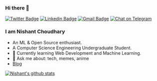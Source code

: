 ### Hi there 👋
[![Twitter Badge](https://img.shields.io/badge/-@NishantC_7-1ca0f1?style=flat-square&labelColor=1ca0f1&logo=twitter&logoColor=white&link=https://twitter.com/NishantC_7)](https://twitter.com/NishantC_7) [![Linkedin Badge](https://img.shields.io/badge/-nishant_choudhary-blue?style=flat-square&logo=Linkedin&logoColor=white&link=https://www.linkedin.com/in/nishant-choudhary-972386187/)](https://www.linkedin.com/in/nishant-choudhary-972386187/) 
[![Gmail Badge](https://img.shields.io/badge/-n1sh4ntch0udh4ry@gmail.com-c14438?style=flat-square&logo=Gmail&logoColor=white&link=mailto:n1sh4ntch0udh4ry@gmail.com)](mailto:n1sh4ntch0udh4ry@gmail.com)
 [![Chat on Telegram](https://img.shields.io/badge/Chat%20on-Telegram-blue.svg)](https://t.me/Nishantc7)  
 

### I am Nishant Choudhary
- An ML & Open Source enthusiast.
- A Computer Science Engineering Undergraduate Student. 
- 🌱 Currently learning Web Development and Machine Learning.
- 💬 Ask me about: tech, memes, anime
- [Blog](https://blissful-tereshkova-7e46c8.netlify.app/)


[![Nishant's github stats](https://github-readme-stats.vercel.app/api?username=nishantc7&show_icons=true&title_color=fff&icon_color=79ff97&text_color=9f9f9f&bg_color=151515)](https://github.com/anuraghazra/github-readme-stats)
<!--
**nishantc7/nishantc7** is a ✨ _special_ ✨ repository because its `README.md` (this file) appears on your GitHub profile.

Here are some ideas to get you started:

- 🔭 I’m currently working on ...
- 🌱 I’m currently learning ...
- 👯 I’m looking to collaborate on ...
- 🤔 I’m looking for help with ...
- 💬 Ask me about ...
- 📫 How to reach me: ...
- 😄 Pronouns: ...
- ⚡ Fun fact: ...
-->
